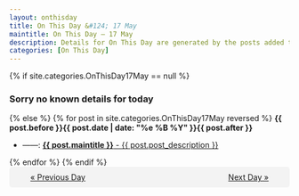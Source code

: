```yaml
---
layout: onthisday
title: On This Day &#124; 17 May
maintitle: On This Day — 17 May
description: Details for On This Day are generated by the posts added to the website so the content is subject to changes/updates over time.
categories: [On This Day]
---
```


{% if site.categories.OnThisDay17May == null %}
<h3>Sorry no known details for today</h3>
{% else %}
{% for post in site.categories.OnThisDay17May reversed %}
<strong>{{ post.before }}{{ post.date | date: "%e %B %Y" }}{{ post.after }}</strong>
<ul>
<li> ——: <a class="{{ post.class }}" href="{{ post.url }}"><strong>{{ post.maintitle }}</strong> - {{ post.post_description }}</a></li>
</ul>
{% endfor %}
{% endif %}

<div style="background-color: #f3f3f3; padding: 10px; border-radius: 5px; text-align: center; display: flex; justify-content: space-evenly;">
<a href="/onthisday/05/05-16">« Previous Day</a>
<span style="visibility:hidden;">[ Visit Leap Year February 29 ]</span>
<a href="/onthisday/05/05-18">Next Day »</a>
</div>

